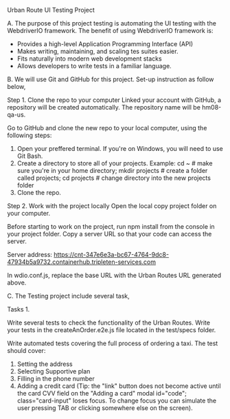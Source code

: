 Urban Route UI Testing Project

A. The purpose of this project testing is automating the UI testing with the WebdriverIO framework. The benefit of using WebdriverIO framework is:
   - Provides a high-level Application Programming Interface (API)
   - Makes writing, maintaining, and scaling tes suites easier.
   - Fits naturally into modern web development stacks
   - Allows developers to write tests in a familiar language.


B. We will use Git and GitHub for this project. Set-up instruction as follow below,

   Step 1. Clone the repo to your computer
   Linked your account with GitHub, a repository will be created automatically. The repository name will be hm08-qa-us.  

   Go to GitHub and clone the new repo to your local computer, using the following steps:
   
   1. Open your preffered terminal. If you're on Windows, you will need to use Git Bash.
   2. Create a directory to store all of your projects.
      Example:
      cd ~ # make sure you're in your home directory;
      mkdir projects # create a folder called projects;
      cd projects # change directory into the new projects folder
   3. Clone the repo.
   

  Step 2. Work with the project locally
   Open the local copy project folder on your computer.

   Before starting to work on the project, run npm install from the console in your project folder. 
   Copy a server URL so that your code can access the server. 

   Server address: https://cnt-347e6e3a-bc67-4764-9dc8-47934b5a9732.containerhub.tripleten-services.com

   In wdio.conf.js, replace the base URL with the Urban Routes URL generated above.


C. The Testing project include several task,

   Tasks 1.
   
   Write several tests to check the functionality of the Urban Routes. Write your tests in the createAnOrder.e2e.js file located in the test/specs folder.

   Write automated tests covering the full process of ordering a taxi. The test should cover:
   
   1. Setting the address
   2. Selecting Supportive plan
   3. Filling in the phone number
   4. Adding a credit card (Tip: the "link" button does not become active until the card CVV field on the "Adding a card" modal id="code"; class="card-input" loses focus.
      To change focus you can simulate the user pressing TAB or clicking somewhere else on the screen).













       
   
